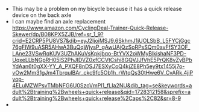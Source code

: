 - This may be a problem on my bicycle because it has a quick release device on the back axle
- I can maybe find an axle replacement https://www.amazon.com/CyclingDeal-Trainer-Quick-Release-Skewer/dp/B08KPX5ZJB/ref=sr_1_9?crid=E2CRP5PU8VS7&dib=eyJ2IjoiMSJ9.6SkhmJ1jUOLSbB_L5FYCjGgc76gFIW9uASR5AHwA3BuQqWjysP_gAwUAjQzSoRPsSQm0avFfSY3OF_LAne23VSwRqKUV3UZhAKuVsKpkjbqo-BtYVX2oWMyBlkishaNF3PD-UqxeLLbNGpRH05IS2PhJIDVZ0xfCCVtCshi8GQVJJfVhE5PrQK8vZyBPbYdAan6t0gXX-YY_A_PXQF8nDSJ7ESXyCoQ4kjZE8Ph5ey9tx1455j7o-vOw2Mm31gJm4TbrqulBAr_ckc9fc5Ob1h_rWtqQs30tHwe6V_CvARk.4jiPyop-4ELuMZWPsvTMbNFG6U0SzoVmPl1_fLIa2NU&dib_tag=se&keywords=adult%2Btraining%2Bwheels+quick+release&qid=1728312158&sprefix=adult%2Btraining%2Bwheels+quick+release%2Caps%2C82&sr=8-9
- 
